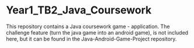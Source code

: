 # Year1_TB2_Java_Coursework

This repository contains a Java coursework game - application.
The challenge feature (turn the java game into an android game), is not included here, but it can be found in the Java-Android-Game-Project repository.
